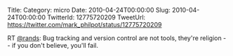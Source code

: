 Title: 
Category: micro
Date: 2010-04-24T00:00:00
Slug: 2010-04-24T00:00:00
TwitterId: 12775720209
TweetUrl: https://twitter.com/mark_philpot/status/12775720209

RT [@rands](https://twitter.com/rands): Bug tracking and version control are not tools, they're religion -- if you don't believe, you'll fail.